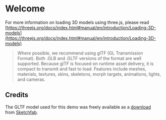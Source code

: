 # Welcome

For more information on loading 3D models using three.js, please read [https://threejs.org/docs/index.html#manual/en/introduction/Loading-3D-models](https://threejs.org/docs/index.html#manual/en/introduction/Loading-3D-models)

> Where possible, we recommend using glTF (GL Transmission Format). Both .GLB and .GLTF versions of the format are well supported. Because glTF is focused on runtime asset delivery, it is compact to transmit and fast to load. Features include meshes, materials, textures, skins, skeletons, morph targets, animations, lights, and cameras.

## Credits
The GLTF model used for this demo was freely available as a [download](https://sketchfab.com/3d-models/concrete-barricade-03-4c567cb9de2a45c48ee3b52c3ce9bf8a) from [Sketchfab](https://sketchfab.com).
